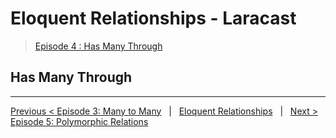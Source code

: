 # Eloquent Relationships - Laracast
> [Episode 4 : Has Many Through](https://laracasts.com/series/eloquent-relationships/episodes/4)

## Has Many Through


---

[Previous < Episode 3: Many to Many](manytomany.md) &nbsp; | &nbsp; [Eloquent Relationships](/eloquent/relationships/) &nbsp; | &nbsp; [Next > Episode 5: Polymorphic Relations](polymorphic.md)
